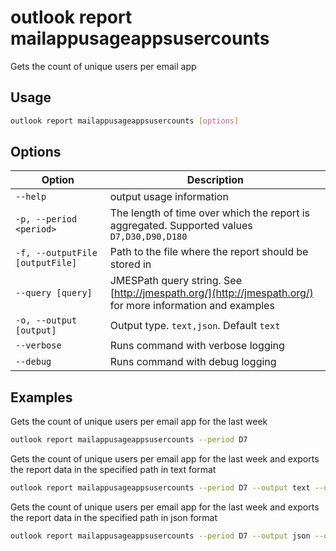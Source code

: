 # outlook report mailappusageappsusercounts

Gets the count of unique users per email app

## Usage

```sh
outlook report mailappusageappsusercounts [options]
```

## Options

Option|Description
------|-----------
`--help`|output usage information
`-p, --period <period>`|The length of time over which the report is aggregated. Supported values `D7,D30,D90,D180`
`-f, --outputFile [outputFile]`|Path to the file where the report should be stored in
`--query [query]`|JMESPath query string. See [http://jmespath.org/](http://jmespath.org/) for more information and examples
`-o, --output [output]`|Output type. `text,json`. Default `text`
`--verbose`|Runs command with verbose logging
`--debug`|Runs command with debug logging

## Examples

Gets the count of unique users per email app for the last week

```sh
outlook report mailappusageappsusercounts --period D7
```

Gets the count of unique users per email app for the last week and exports the report data in the specified path in text format

```sh
outlook report mailappusageappsusercounts --period D7 --output text --outputFile 'C:/report.txt'
```

Gets the count of unique users per email app for the last week and exports the report data in the specified path in json format

```sh
outlook report mailappusageappsusercounts --period D7 --output json --outputFile 'C:/report.json'
```
